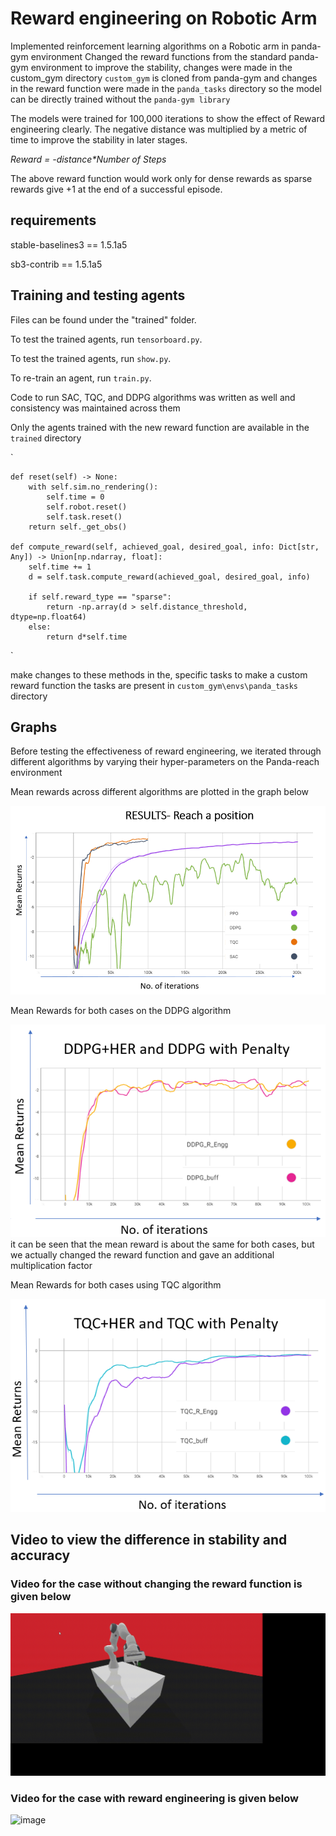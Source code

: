 # Reward engineering on Robotic Arm

Implemented reinforcement learning algorithms on a Robotic arm in panda-gym environment
Changed the reward functions from the standard panda-gym environment to improve the stability, changes were made in the custom_gym directory
`custom_gym` is cloned from panda-gym and changes in the reward function were made in the `panda_tasks` directory so the model can be directly trained without the `panda-gym library`

The models were trained for 100,000 iterations to show the effect of Reward engineering clearly.
The negative distance was multiplied by a metric of time to improve the stability in later stages.

_Reward = -distance*Number of Steps_

The above reward function would work only for dense rewards as sparse rewards give +1 at the end of a successful episode.

## requirements

stable-baselines3 == 1.5.1a5

sb3-contrib == 1.5.1a5

## Training and testing agents
Files can be found under the "trained" folder.

To test the trained agents, run `tensorboard.py`.

To test the trained agents, run `show.py`.

To re-train an agent, run `train.py`.

Code to run SAC, TQC, and DDPG algorithms was written as well and consistency was maintained across them

Only the agents trained with the new reward function are available in the `trained` directory

`

    def reset(self) -> None:
        with self.sim.no_rendering():
            self.time = 0
            self.robot.reset()
            self.task.reset()
        return self._get_obs()

    def compute_reward(self, achieved_goal, desired_goal, info: Dict[str, Any]) -> Union[np.ndarray, float]:
        self.time += 1
        d = self.task.compute_reward(achieved_goal, desired_goal, info)

        if self.reward_type == "sparse":
            return -np.array(d > self.distance_threshold, dtype=np.float64)
        else:
            return d*self.time
            
`

make changes to these methods in the, specific tasks to make a custom reward function
the tasks are present in `custom_gym\envs\panda_tasks` directory

## Graphs
Before testing the effectiveness of reward engineering, we iterated through different algorithms by varying their hyper-parameters on the Panda-reach environment

Mean rewards across different algorithms are plotted in the graph below

![image](/support/panda_reach_algorithms.png)

Mean Rewards for both cases on the DDPG algorithm

![image](/support/DDPG_rengg.png)
it can be seen that the mean reward is about the same for both cases, but we actually changed the reward function and gave an additional multiplication factor

Mean Rewards for both cases using TQC algorithm

![image](/support/TQC_rengg.png)

## Video to view the difference in stability and accuracy

### Video for the case without changing the reward function is given below

![image](/support/no_change_1.gif)

### Video for the case with reward engineering is given below

![image](/support/reward_changed_2.gif)
